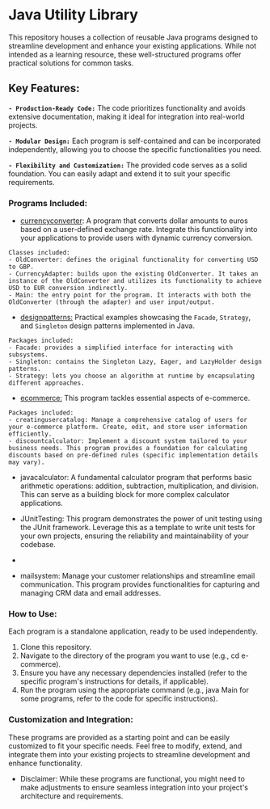 # Java Utility Library

This repository houses a collection of reusable Java programs designed to streamline development and enhance your existing applications. While not intended as a learning resource, these well-structured programs offer practical solutions for common tasks.

## Key Features:

**`- Production-Ready Code:`** The code prioritizes functionality and avoids extensive documentation, making it ideal for integration into real-world projects.

**`- Modular Design:`** Each program is self-contained and can be incorporated independently, allowing you to choose the specific functionalities you need.

**`- Flexibility and Customization:`** The provided code serves as a solid foundation. You can easily adapt and extend it to suit your specific requirements.

### Programs Included:

- [currencyconverter](https://github.com/amandaestevez/00-JAVA-PROGRAMMING/tree/50cc973b9afe2fe06dac6635bca4bfe2333c9b64/src/currencyconverter): A program that converts dollar amounts to euros based on a user-defined exchange rate. Integrate this functionality into your applications to provide users with dynamic currency conversion.

```
Classes included:
- OldConverter: defines the original functionality for converting USD to GBP.
- CurrencyAdapter: builds upon the existing OldConverter. It takes an instance of the OldConverter and utilizes its functionality to achieve USD to EUR conversion indirectly.
- Main: the entry point for the program. It interacts with both the OldConverter (through the adapter) and user input/output. 
```

- [designpatterns:](https://github.com/amandaestevez/00-JAVA-PROGRAMMING/tree/50cc973b9afe2fe06dac6635bca4bfe2333c9b64/src/designpatterns) Practical examples showcasing the `Facade`, `Strategy`, and `Singleton` design patterns implemented in Java. 

```
Packages included:
- Facade: provides a simplified interface for interacting with subsystems.
- Singleton: contains the Singleton Lazy, Eager, and LazyHolder design patterns.
- Strategy: lets you choose an algorithm at runtime by encapsulating different approaches.
```
- [ecommerce:](https://github.com/amandaestevez/00-JAVA-PROGRAMMING/tree/50cc973b9afe2fe06dac6635bca4bfe2333c9b64/src/ecommerce) This program tackles essential aspects of e-commerce.

```
Packages included:
- creatingusercatalog: Manage a comprehensive catalog of users for your e-commerce platform. Create, edit, and store user information efficiently.
- discountcalculator: Implement a discount system tailored to your business needs. This program provides a foundation for calculating discounts based on pre-defined rules (specific implementation details may vary).
```

- javacalculator: A fundamental calculator program that performs basic arithmetic operations: addition, subtraction, multiplication, and division. This can serve as a building block for more complex calculator applications.

- JUnitTesting: This program demonstrates the power of unit testing using the JUnit framework. Leverage this as a template to write unit tests for your own projects, ensuring the reliability and maintainability of your codebase.
- 
- mailsystem: Manage your customer relationships and streamline email communication. This program provides functionalities for capturing and managing CRM data and email addresses.

### How to Use:

Each program is a standalone application, ready to be used independently.

1. Clone this repository.
2. Navigate to the directory of the program you want to use (e.g., cd e-commerce).
3. Ensure you have any necessary dependencies installed (refer to the specific program's instructions for details, if applicable).
4. Run the program using the appropriate command (e.g., java Main for some programs, refer to the code for specific instructions).

### Customization and Integration:

These programs are provided as a starting point and can be easily customized to fit your specific needs. Feel free to modify, extend, and integrate them into your existing projects to streamline development and enhance functionality.

- Disclaimer: While these programs are functional, you might need to make adjustments to ensure seamless integration into your project's architecture and requirements.